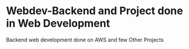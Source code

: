 # Webdev-Backend and Project done in Web Development
Backend web development done on AWS  and few Other Projects
